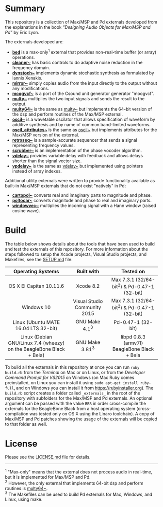# Summary
This repository is a collection of Max/MSP and Pd externals developed from the explanations in the book *"Designing Audio Objects for Max/MSP and Pd"* by Eric Lyon.  

The externals developed are:  
- [**bed**](bed) is a max-only<sup>1</sup> external that provides non-real-time buffer (or array) operations.  
- [**cleaner~**](cleaner~) has basic controls to do adaptive noise reduction in the frequency domain.  
- [**dynstoch~**](dynstoch~) implements dynamic stochastic synthesis as formulated by Iannis Xenakis.  
- [**mirror~**](mirror~) simply copies audio from the input directly to the output without any modifications.  
- [**moogvcf~**](moogvcf~) is a port of the Csound unit generator generator "moogvcf".  
- [**multy~**](multy~) multiplies the two input signals and sends the result to the output.  
- [**multy64~**](multy64~) is the same as [multy~](multy~) but implements the 64-bit version of the dsp and perform routines of the Max/MSP external.  
- [**oscil~**](oscil~) is a wavetable oscilator that allows specification of waveform by additive synthesis and by name of common band-limited waveforms.  
- [**oscil_attributes~**](oscil_attributes~) is the same as [oscil~](oscil~) but implements attributes for the Max/MSP version of the external.  
- [**retroseq~**](retroseq~) is a sample-accurate sequencer that sends a signal representing frequency values.  
- [**scrubber~**](scrubber~) is an implementation of the phase vocoder algorithm.  
- [**vdelay~**](vdelay~) provides variable delay with feedback and allows delays shorter than the signal vector size.  
- [**vpdelay~**](vpdelay~) is the same as [vdelay~](vdelay~) but implemented using pointers instead of array indexes.  

Additional utility externals were written to provide functionality available as built-in Max/MSP externals that do not exist "natively" in Pd:  
- [**cartopol~**](cartopol~) converts real and imaginary parts to magnitude and phase.  
- [**poltocar~**](poltocar~) converts magnitude and phase to real and imaginary parts.  
- [**windowvec~**](windowvec~) multiplies the incoming signal with a Hann window (raised cosine wave).  

# Build
The table below shows details about the tools that have been used to build and test the externals of this repository. For more information about the steps followed to setup the Xcode projects, Visual Studio projects, and Makefiles, see the [SETUP.md](SETUP.md) file.  

| Operating Systems                                                    | Built with                   | Tested on                                              |
|:--------------------------------------------------------------------:|:----------------------------:|:------------------------------------------------------:|
| OS X El Capitan 10.11.6                                              | Xcode 8.2                    | Max 7.3.1 (32/64-bit<sup>2</sup>) & Pd-0.47-1 (32-bit) |
| Windows 10                                                           | Visual Studio Community 2015 | Max 7.3.1 (32/64-bit<sup>2</sup>) & Pd-0.47-1 (32-bit) |
| Linux (Ubuntu MATE 16.04 LTS 32-bit)                                 | GNU Make 4.1<sup>3</sup>     | Pd-0.47-1 (32-bit)                                     |
| Linux (Debian GNU/Linux 7.4 (wheezy) on the BeagleBone Black + Bela) | GNU Make 3.81<sup>3</sup>    | libpd 0.8.3 (armv7l) BeagleBone Black + Bela           |

To build all the externals in this repository at once you can run ``ruby build.rb`` from the *Terminal* on Mac or on Linux, or from the *Developer Command Prompt for VS2015* on Windows (on Mac Ruby comes preinstalled, on Linux you can install it using ``sudo apt-get install ruby-full``, and on Windows you can install it from https://rubyinstaller.org). The ``build.rb`` script creates a folder called ``_externals_`` in the root of the repository with subfolders for the Max/MSP and Pd externals. An optional argument can be passed with the value ``BBB`` in order cross-compile the externals for the BeagleBone Black from a host operating system (cross-compilation was tested only on OS X using the Linaro toolchain). A copy of Max/MSP and Pd patches showing the usage of the externals will be copied to that folder as well.  

# License
Please see the [LICENSE.md](LICENSE.md) file for details.

********************************************************************************

<sup>1</sup> "Max-only" means that the external does not process audio in real-time, but it is implemented for Max/MSP and Pd.  
<sup>2</sup> However, the only external that implements 64-bit dsp and perform routines is [multy64~](multy64~).  
<sup>3</sup> The Makefiles can be used to build Pd externals for Mac, Windows, and Linux, using make.  
